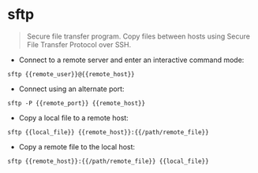 # sftp

> Secure file transfer program.
> Copy files between hosts using Secure File Transfer Protocol over SSH.

- Connect to a remote server and enter an interactive command mode:

`sftp {{remote_user}}@{{remote_host}}`

- Connect using an alternate port:

`sftp -P {{remote_port}} {{remote_host}}`

- Copy a local file to a remote host:

`sftp {{local_file}} {{remote_host}}:{{/path/remote_file}}`

- Copy a remote file to the local host:

`sftp {{remote_host}}:{{/path/remote_file}} {{local_file}}`
